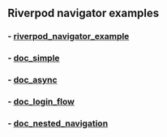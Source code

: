 ## Riverpod navigator examples

### - [riverpod_navigator_example](riverpod_navigator_example/index.html)
### - [doc_simple](doc_simple/index.html)
### - [doc_async](doc_async/index.html)
### - [doc_login_flow](doc_login_flow/index.html)
### - [doc_nested_navigation](doc_nested_navigation/index.html)
